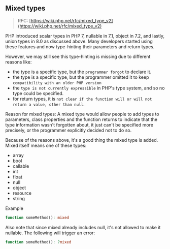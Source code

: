 ## Mixed types

> RFC: [https://wiki.php.net/rfc/mixed_type_v2](https://wiki.php.net/rfc/mixed_type_v2)

PHP introduced scalar types in PHP 7, nullable in 7.1, object in 7.2, and lastly, union types in 8.0 as discussed above. Many developers started using these features and now type-hinting their parameters and return types.

However, we may still see this type-hinting is missing due to different reasons like:


- the type is a specific type, but the `programmer forgot` to declare it.
- the type is a specific type, but the programmer omitted it to keep `compatibility with an older PHP version`
- the `type is not currently expressible` in PHP's type system, and so no type could be specified.
- for return types, it is `not clear if the function will or will not return a value, other than null`.

 Reason for mixed types: A mixed type would allow people to add types to parameters, class properties and the function returns to indicate that the type information wasn't forgotten about, it just can't be specified more precisely, or the programmer explicitly decided not to do so.

 Because of the reasons above, it's a good thing the mixed type is added. Mixed itself means one of these types:

- array
- bool
- callable
- int
- float
- null
- object
- resource
- string

Example

```php
function someMethod(): mixed
```

Also note that since mixed already includes null, it's not allowed to make it nullable. The following will trigger an error:

```php
function someMethod(): ?mixed
```
